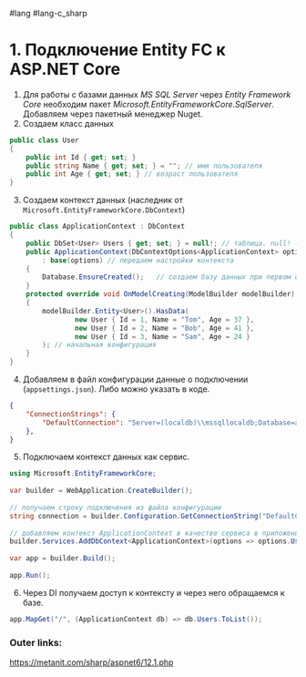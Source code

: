#lang #lang-c_sharp 

# 1. Подключение Entity FC к ASP.NET Core

1. Для работы с базами данных *MS SQL Server* через *Entity Framework Core* необходим пакет *Microsoft.EntityFrameworkCore.SqlServer*. Добавляем через пакетный менеджер Nuget.
2. Создаем класс данных
```csharp
public class User
{
    public int Id { get; set; }
    public string Name { get; set; } = ""; // имя пользователя
    public int Age { get; set; } // возраст пользователя
}
```

3. Создаем контекст данных (наследник от `Microsoft.EntityFrameworkCore.DbContext`)
```csharp
public class ApplicationContext : DbContext
{
    public DbSet<User> Users { get; set; } = null!; // таблица. null! - данное свойство не будет иметь значение null. Конструктор базового класса DbContext гарантирует, что все свойства типа DbSet будут инициализированы.
    public ApplicationContext(DbContextOptions<ApplicationContext> options)
        : base(options) // передаем настройки контекста
    {
        Database.EnsureCreated();   // создаем базу данных при первом обращении
    }
    protected override void OnModelCreating(ModelBuilder modelBuilder)
    {
        modelBuilder.Entity<User>().HasData(
                new User { Id = 1, Name = "Tom", Age = 37 },
                new User { Id = 2, Name = "Bob", Age = 41 },
                new User { Id = 3, Name = "Sam", Age = 24 }
        ); // начальная конфигурация
    }
}
```

4. Добавляем в файл конфигурации данные о подключении (`appsettings.json`). Либо можно указать в коде.
```json
{
	"ConnectionStrings": {
		"DefaultConnection": "Server=(localdb)\\mssqllocaldb;Database=applicationdb;Trusted_Connection=True;"
	},
}

```

5. Подключаем контекст данных как сервис.
```csharp
using Microsoft.EntityFrameworkCore;
 
var builder = WebApplication.CreateBuilder();
 
// получаем строку подключения из файла конфигурации
string connection = builder.Configuration.GetConnectionString("DefaultConnection");
 
// добавляем контекст ApplicationContext в качестве сервиса в приложение
builder.Services.AddDbContext<ApplicationContext>(options => options.UseSqlServer(connection));
 
var app = builder.Build();
 
app.Run();
```

6. Через DI получаем доступ к контексту и через него обращаемся к базе.
```csharp
app.MapGet("/", (ApplicationContext db) => db.Users.ToList());
```


### Outer links:
https://metanit.com/sharp/aspnet6/12.1.php